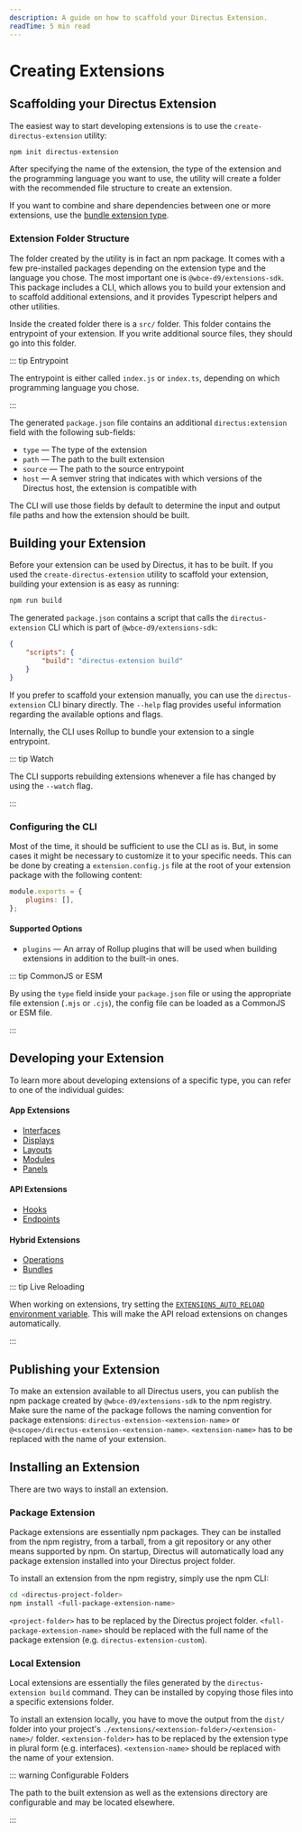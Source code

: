```yaml
---
description: A guide on how to scaffold your Directus Extension.
readTime: 5 min read
---
```


# Creating Extensions

## Scaffolding your Directus Extension

The easiest way to start developing extensions is to use the `create-directus-extension` utility:

```bash
npm init directus-extension
```

After specifying the name of the extension, the type of the extension and the programming language you want to use, the
utility will create a folder with the recommended file structure to create an extension.

If you want to combine and share dependencies between one or more extensions, use the
[bundle extension type](/extensions/bundles).

### Extension Folder Structure

The folder created by the utility is in fact an npm package. It comes with a few pre-installed packages depending on the
extension type and the language you chose. The most important one is `@wbce-d9/extensions-sdk`. This package includes a
CLI, which allows you to build your extension and to scaffold additional extensions, and it provides Typescript helpers
and other utilities.

Inside the created folder there is a `src/` folder. This folder contains the entrypoint of your extension. If you write
additional source files, they should go into this folder.

::: tip Entrypoint

The entrypoint is either called `index.js` or `index.ts`, depending on which programming language you chose.

:::

The generated `package.json` file contains an additional `directus:extension` field with the following sub-fields:

- `type` — The type of the extension
- `path` — The path to the built extension
- `source` — The path to the source entrypoint
- `host` — A semver string that indicates with which versions of the Directus host, the extension is compatible with

The CLI will use those fields by default to determine the input and output file paths and how the extension should be
built.

## Building your Extension

Before your extension can be used by Directus, it has to be built. If you used the `create-directus-extension` utility
to scaffold your extension, building your extension is as easy as running:

```bash
npm run build
```

The generated `package.json` contains a script that calls the `directus-extension` CLI which is part of
`@wbce-d9/extensions-sdk`:

```json
{
	"scripts": {
		"build": "directus-extension build"
	}
}
```

If you prefer to scaffold your extension manually, you can use the `directus-extension` CLI binary directly. The
`--help` flag provides useful information regarding the available options and flags.

Internally, the CLI uses Rollup to bundle your extension to a single entrypoint.

::: tip Watch

The CLI supports rebuilding extensions whenever a file has changed by using the `--watch` flag.

:::

### Configuring the CLI

Most of the time, it should be sufficient to use the CLI as is. But, in some cases it might be necessary to customize it
to your specific needs. This can be done by creating a `extension.config.js` file at the root of your extension package
with the following content:

```js
module.exports = {
	plugins: [],
};
```

#### Supported Options

- `plugins` — An array of Rollup plugins that will be used when building extensions in addition to the built-in ones.

::: tip CommonJS or ESM

By using the `type` field inside your `package.json` file or using the appropriate file extension (`.mjs` or `.cjs`),
the config file can be loaded as a CommonJS or ESM file.

:::

## Developing your Extension

To learn more about developing extensions of a specific type, you can refer to one of the individual guides:

#### App Extensions

- [Interfaces](/extensions/interfaces)
- [Displays](/extensions/displays)
- [Layouts](/extensions/layouts)
- [Modules](/extensions/modules)
- [Panels](/extensions/panels)

#### API Extensions

- [Hooks](/extensions/hooks)
- [Endpoints](/extensions/endpoints)

#### Hybrid Extensions

- [Operations](/extensions/operations)
- [Bundles](/extensions/bundles)

::: tip Live Reloading

When working on extensions, try setting the
[`EXTENSIONS_AUTO_RELOAD` environment variable](/self-hosted/config-options). This will make the API reload extensions
on changes automatically.

:::

## Publishing your Extension

To make an extension available to all Directus users, you can publish the npm package created by
`@wbce-d9/extensions-sdk` to the npm registry. Make sure the name of the package follows the naming convention for
package extensions: `directus-extension-<extension-name>` or `@<scope>/directus-extension-<extension-name>`.
`<extension-name>` has to be replaced with the name of your extension.

## Installing an Extension

There are two ways to install an extension.

### Package Extension

Package extensions are essentially npm packages. They can be installed from the npm registry, from a tarball, from a git
repository or any other means supported by npm. On startup, Directus will automatically load any package extension
installed into your Directus project folder.

To install an extension from the npm registry, simply use the npm CLI:

```bash
cd <directus-project-folder>
npm install <full-package-extension-name>
```

`<project-folder>` has to be replaced by the Directus project folder. `<full-package-extension-name>` should be replaced
with the full name of the package extension (e.g. `directus-extension-custom`).

### Local Extension

Local extensions are essentially the files generated by the `directus-extension build` command. They can be installed by
copying those files into a specific extensions folder.

To install an extension locally, you have to move the output from the `dist/` folder into your project's
`./extensions/<extension-folder>/<extension-name>/` folder. `<extension-folder>` has to be replaced by the extension
type in plural form (e.g. interfaces). `<extension-name>` should be replaced with the name of your extension.

::: warning Configurable Folders

The path to the built extension as well as the extensions directory are configurable and may be located elsewhere.

:::
